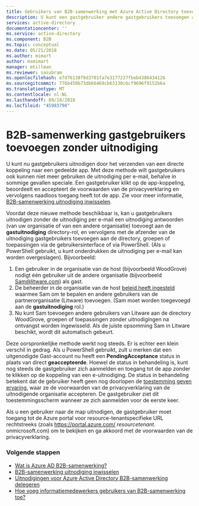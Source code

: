 ```yaml
---
title: Gebruikers van B2B-samenwerking met Azure Active Directory toevoegen zonder uitnodiging | Microsoft Docs
description: U kunt een gastgebruiker andere gastgebruikers toevoegen aan uw Azure AD zonder het inwisselen van een uitnodiging in Azure Active Directory B2B-samenwerking.
services: active-directory
documentationcenter: ''
ms.service: active-directory
ms.component: B2B
ms.topic: conceptual
ms.date: 05/21/2018
ms.author: mimart
author: msmimart
manager: mtillman
ms.reviewer: sasubram
ms.openlocfilehash: e7d76138f9d3701fa7e3177227fbeb4386434126
ms.sourcegitcommit: 776b450b73db66469cb63130c6cf9696f9152b6a
ms.translationtype: MT
ms.contentlocale: nl-NL
ms.lasthandoff: 09/18/2018
ms.locfileid: "45983798"
---
```

# <a name="add-b2b-collaboration-guest-users-without-an-invitation"></a>B2B-samenwerking gastgebruikers toevoegen zonder uitnodiging

U kunt nu gastgebruikers uitnodigen door het verzenden van een directe koppeling naar een gedeelde app. Met deze methode wilt gastgebruikers ook kunnen niet meer gebruiken de uitnodiging per e-mail, behalve in sommige gevallen speciale. Een gastgebruiker klikt op de app-koppeling, beoordeelt en accepteert de voorwaarden van de privacyverklaring en vervolgens naadloos toegang heeft tot de app. Zie voor meer informatie, [B2B-samenwerking uitnodiging inwisselen](redemption-experience.md).   

Voordat deze nieuwe methode beschikbaar is, kan u gastgebruikers uitnodigen zonder de uitnodiging per e-mail een uitnodiging antwoorden (van uw organisatie of van een andere organisatie) toevoegt aan de **gastuitnodiging** directory-rol, en vervolgens met de afzender van de uitnodiging gastgebruikers toevoegen aan de directory, groepen of toepassingen via de gebruikersinterface of via PowerShell. (Als u PowerShell gebruikt, u kunt onderdrukken de uitnodiging per e-mail kan worden overgeslagen). Bijvoorbeeld:

1. Een gebruiker in de organisatie van de host (bijvoorbeeld WoodGrove) nodigt één gebruiker uit de andere organisatie (bijvoorbeeld Sam@litware.com) als gast.
2. De beheerder in de organisatie van de host [beleid heeft ingesteld](delegate-invitations.md) waarmee Sam om te bepalen en andere gebruikers van de partnerorganisatie (Litware) toevoegen. (Sam moet worden toegevoegd aan de **gastuitnodiging** rol.)
3. Nu kunt Sam toevoegen andere gebruikers van Litware aan de directory WoodGrove, groepen of toepassingen zonder uitnodigingen na ontvangst worden ingewisseld. Als de juiste opsomming Sam in Litware beschikt, wordt dit automatisch gebeurt.
 
Deze oorspronkelijke methode werkt nog steeds. Er is echter een klein verschil in gedrag. Als u PowerShell gebruikt, zult u merken dat een uitgenodigde Gast-account nu heeft een **PendingAcceptance** status in plaats van direct **geaccepteerde**. Hoewel de status in behandeling is, kunt nog steeds de gastgebruiker zich aanmelden en toegang tot de app zonder te klikken op de koppeling van een e-uitnodiging. De status in behandeling betekent dat de gebruiker heeft geen nog doorlopen de [toestemming geven ervaring](redemption-experience.md#privacy-policy-agreement), waar ze de voorwaarden van de privacyverklaring van de uitnodigende organisatie accepteren. De gastgebruiker ziet dit toestemmingsscherm wanneer ze zich aanmelden voor de eerste keer. 

Als u een gebruiker naar de map uitnodigen, de gastgebruiker moet toegang tot de Azure portal voor resource-tenantspecifieke URL rechtstreeks (zoals https://portal.azure.com/ *resourcetenant*. onmicrosoft.com) om te bekijken en ga akkoord met de voorwaarden van de privacyverklaring.

### <a name="next-steps"></a>Volgende stappen

- [Wat is Azure AD B2B-samenwerking?](what-is-b2b.md)
- [B2B-samenwerking uitnodiging inwisselen](redemption-experience.md)
- [Uitnodigingen voor Azure Active Directory B2B-samenwerking delegeren](delegate-invitations.md)
- [Hoe voeg informatiemedewerkers gebruikers van B2B-samenwerking toe?](add-users-information-worker.md)

